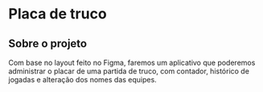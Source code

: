 # Placa de truco

## Sobre o projeto

Com base no layout feito no Figma, faremos um aplicativo que poderemos administrar o placar de uma partida de truco, com contador, histórico de jogadas e alteração dos nomes das equipes.
